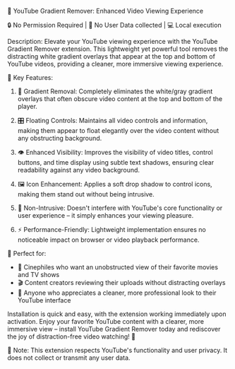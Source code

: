 🎥 YouTube Gradient Remover: Enhanced Video Viewing Experience

🔒 No Permission Required | 🚫 No User Data collected | 💻 Local execution

Description:
Elevate your YouTube viewing experience with the YouTube Gradient Remover extension. This lightweight yet powerful tool removes the distracting white gradient overlays that appear at the top and bottom of YouTube videos, providing a cleaner, more immersive viewing experience.

🌟 Key Features:
1. 🎨 Gradient Removal: Completely eliminates the white/gray gradient overlays that often obscure video content at the top and bottom of the player.

2. 🎛️ Floating Controls: Maintains all video controls and information, making them appear to float elegantly over the video content without any obstructing background.

3. 👁️ Enhanced Visibility: Improves the visibility of video titles, control buttons, and time display using subtle text shadows, ensuring clear readability against any video background.

4. 🖼️ Icon Enhancement: Applies a soft drop shadow to control icons, making them stand out without being intrusive.

5. 🤝 Non-Intrusive: Doesn't interfere with YouTube's core functionality or user experience – it simply enhances your viewing pleasure.

6. ⚡ Performance-Friendly: Lightweight implementation ensures no noticeable impact on browser or video playback performance.

🎯 Perfect for:
- 🍿 Cinephiles who want an unobstructed view of their favorite movies and TV shows
- 🎬 Content creators reviewing their uploads without distracting overlays
- 🧐 Anyone who appreciates a cleaner, more professional look to their YouTube interface

Installation is quick and easy, with the extension working immediately upon activation. Enjoy your favorite YouTube content with a clearer, more immersive view – install YouTube Gradient Remover today and rediscover the joy of distraction-free video watching! 🚀

📝 Note: This extension respects YouTube's functionality and user privacy. It does not collect or transmit any user data.